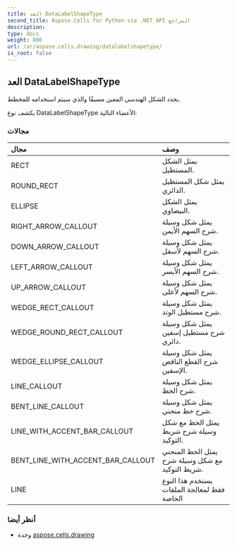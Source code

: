 ```yaml
---
title: العد DataLabelShapeType
second_title: Aspose.Cells for Python via .NET API المراجع
description:
type: docs
weight: 800
url: /ar/aspose.cells.drawing/datalabelshapetype/
is_root: false
---
```

##  العد DataLabelShapeType
يحدد الشكل الهندسي المعين مسبقًا والذي سيتم استخدامه للمخطط.



يكشف نوع DataLabelShapeType الأعضاء التالية:

###  مجالات
| مجال| وصف|
| :- | :- |
| RECT | يمثل الشكل المستطيل.|
| ROUND_RECT | يمثل شكل المستطيل الدائري.|
| ELLIPSE | يمثل الشكل البيضاوي.|
| RIGHT_ARROW_CALLOUT | يمثل شكل وسيلة شرح السهم الأيمن.|
| DOWN_ARROW_CALLOUT | يمثل شكل وسيلة شرح السهم لأسفل.|
| LEFT_ARROW_CALLOUT | يمثل شكل وسيلة شرح السهم الأيسر.|
| UP_ARROW_CALLOUT | يمثل شكل وسيلة شرح السهم لأعلى.|
| WEDGE_RECT_CALLOUT | يمثل شكل وسيلة شرح مستطيل الوتد.|
| WEDGE_ROUND_RECT_CALLOUT | يمثل شكل وسيلة شرح مستطيل إسفين دائري.|
| WEDGE_ELLIPSE_CALLOUT | يمثل شكل وسيلة شرح القطع الناقص الإسفين.|
| LINE_CALLOUT | يمثل شكل وسيلة شرح الخط.|
| BENT_LINE_CALLOUT | يمثل شكل وسيلة شرح خط منحني.|
| LINE_WITH_ACCENT_BAR_CALLOUT |يمثل الخط مع شكل وسيلة شرح شريط التوكيد.|
| BENT_LINE_WITH_ACCENT_BAR_CALLOUT | يمثل الخط المنحني مع شكل وسيلة شرح شريط التوكيد.|
| LINE | يستخدم هذا النوع فقط لمعالجة الملفات الخاصة|



###  أنظر أيضا
* وحدة [aspose.cells.drawing](..)

